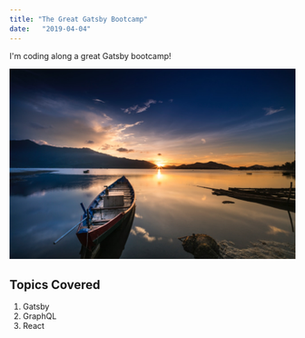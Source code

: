 ```yaml
---
title: "The Great Gatsby Bootcamp"
date:   "2019-04-04"
---
```


I'm coding along a great Gatsby bootcamp!

![canoe in a lake](./canoe-lake-image.jpg)

## Topics Covered

1. Gatsby
2. GraphQL
3. React
